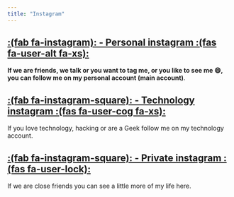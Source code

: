 ```yaml
---
title: "Instagram"
---
```


## [:(fab fa-instagram): - Personal instagram  :(fas fa-user-alt fa-xs):](https://www.instagram.com/gaelvizsla)

**If we are friends, we talk or you want to tag me, or you like to see me :smile:, you can follow me on my personal account (main account)**.

## [:(fab fa-instagram-square): - Technology instagram :(fas fa-user-cog fa-xs):](https://www.instagram.com/kyb3rvizsla)
If you love technology, hacking or are a Geek follow me on my technology account.

## [:(fab fa-instagram-square): - Private instagram :(fas fa-user-lock):](https://www.instagram.com/gaelvizsla.priv)
If we are close friends you can see a little more of my life here.